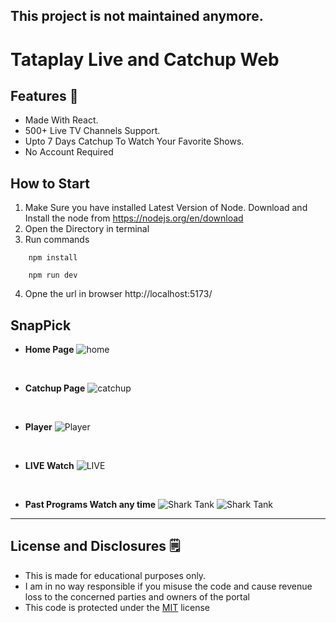 ## This project is not maintained anymore.
# Tataplay Live and Catchup Web


## Features 🔶 
- Made With React.
- 500+ Live TV Channels Support.
- Upto 7 Days Catchup To Watch Your Favorite Shows.
- No Account Required

## How to Start
1. Make Sure you have installed Latest Version of Node. 
    Download and Install the node from https://nodejs.org/en/download
2. Open the Directory in terminal
3. Run commands
```
    npm install 
```
```
    npm run dev
```
4. Opne the url in browser http://localhost:5173/

## SnapPick

- **Home Page**
    ![home](/assets/Home.png)
<br>

- **Catchup Page**
    ![catchup](/assets/Catchup.png)
<br>

- **Player**
    ![Player](/assets/Player.png)
<br>

- **LIVE Watch**
    ![LIVE](/assets/Live.png)
<br>

- **Past Programs Watch any time**
    ![Shark Tank](/assets/PastPrograms.png)
    ![Shark Tank](/assets/SharkTank.png)
<hr>


## License and Disclosures 🗒️
- This is made for educational purposes only.
- I am in no way responsible if you misuse the code and cause revenue loss to the concerned parties and owners of the portal 
- This code is protected under the [MIT](LICENSE) license

